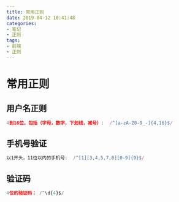 ```yaml
---
title: 常用正则
date: 2019-04-12 10:41:48
categories:
- 笔记
- 正则
tags:
- 前端
- 正则
---
```



# 常用正则

## 用户名正则

```js
4到16位，包括（字母，数字，下划线，减号）:	 /^[a-zA-Z0-9_-]{4,16}$/
```



## 手机号验证

```js
以1开头，11位以内的手机号:  /^[1][3,4,5,7,8][0-9]{9}$/ 	
```

## 验证码

```js
4位的验证码： /^\d{4}$/
```





